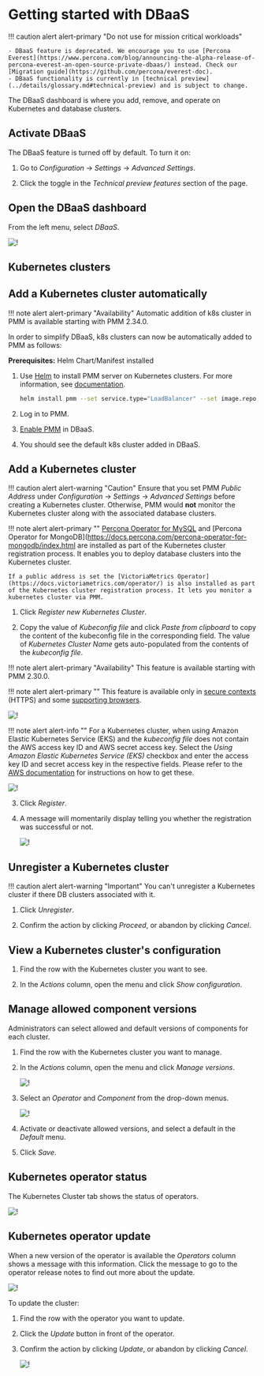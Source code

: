 # Getting started with DBaaS

!!! caution alert alert-primary "Do not use for mission critical workloads"
    
    - DBaaS feature is deprecated. We encourage you to use [Percona Everest](https://www.percona.com/blog/announcing-the-alpha-release-of-percona-everest-an-open-source-private-dbaas/) instead. Check our [Migration guide](https://github.com/percona/everest-doc). 
    - DBaaS functionality is currently in [technical preview](../details/glossary.md#technical-preview) and is subject to change.

The DBaaS dashboard is where you add, remove, and operate on Kubernetes and database clusters.

## Activate DBaaS

The DBaaS feature is turned off by default. To turn it on:

1. Go to <i class="uil uil-cog"></i> *Configuration* → <i class="uil uil-setting"></i> *Settings* → *Advanced Settings*.

2. Click the <i class="uil uil-toggle-off"></i> toggle in the *Technical preview features* section of the page.

## Open the DBaaS dashboard

From the left menu, select <i class="uil uil-database"></i> *DBaaS*.

![!](../_images/PMM_DBaaS_Kubernetes_Cluster_Panel.png)



## Kubernetes clusters

## Add a Kubernetes cluster automatically

!!! note alert alert-primary "Availability"
    Automatic addition of k8s cluster in PMM is available starting with PMM 2.34.0.

In order to simplify DBaaS, k8s clusters can now be automatically added to PMM as follows:

**Prerequisites:** Helm Chart/Manifest installed

1. Use [Helm](https://github.com/helm/helm) to install PMM server on Kubernetes clusters. For more information, see [documentation](../setting-up/server/helm.md).
    ```sh
    helm install pmm --set service.type="LoadBalancer" --set image.repository=percona/pmm-server --set image.tag=2.34.0 --set secret.pmm_password=admin percona/pmm
    ```

2. Log in to PMM.

3. [Enable PMM](get-started.md#activate-dbaas) in DBaaS.

4. You should see the default k8s cluster added in DBaaS.



## Add a Kubernetes cluster

!!! caution alert alert-warning "Caution"
    Ensure that you set PMM *Public Address* under <i class="uil uil-cog"></i> *Configuration* → <i class="uil uil-setting"></i> *Settings* → *Advanced Settings* before creating a Kubernetes cluster. Otherwise, PMM would **not** monitor the Kubernetes cluster along with the associated database clusters.


!!! note alert alert-primary ""
    [Percona Operator for MySQL](https://docs.percona.com/percona-operator-for-mysql/pxc/index.html) and [Percona Operator for MongoDB](https://docs.percona.com/percona-operator-for-mongodb/index.html are installed as part of the Kubernetes cluster registration process. It enables you to deploy database clusters into the Kubernetes cluster.

    If a public address is set the [VictoriaMetrics Operator](https://docs.victoriametrics.com/operator/) is also installed as part of the Kubernetes cluster registration process. It lets you monitor a kubernetes cluster via PMM.

1. Click *Register new Kubernetes Cluster*.

2. Copy the value of *Kubeconfig file* and click *Paste from clipboard* to copy the content of the kubeconfig file in the corresponding field. The value of *Kubernetes Cluster Name* gets auto-populated from the contents of the *kubeconfig file*.

!!! note alert alert-primary "Availability"
    This feature is available starting with PMM 2.30.0.

!!! note alert alert-primary ""
    This feature is available only in [secure contexts](https://developer.mozilla.org/en-US/docs/Web/Security/Secure_Contexts) (HTTPS) and some [supporting browsers](https://developer.mozilla.org/en-US/docs/Web/API/Clipboard#browser_compatibility).


![!](../_images/PMM_DBaaS_Kubernetes_Cluster_Details.png)


!!! note alert alert-info ""
    For a Kubernetes cluster, when using Amazon Elastic Kubernetes Service (EKS) and the *kubeconfig file* does not contain the AWS
    access key ID and AWS secret access key. Select the *Using Amazon Elastic Kubernetes Service (EKS)*
    checkbox and enter the access key ID and secret access key in the respective fields.
    Please refer to the [AWS documentation](https://docs.aws.amazon.com/) for instructions on how to get these.



![!](../_images/PMM_DBaaS_Kubernetes_Cluster_EKS.png)

3. Click *Register*.

4. A message will momentarily display telling you whether the registration was successful or not.

    ![!](../_images/PMM_DBaaS_Kubernetes_Cluster_Added.png)

## Unregister a Kubernetes cluster

!!! caution alert alert-warning "Important"
    You can't unregister a Kubernetes cluster if there DB clusters associated with it.

1. Click *Unregister*.

2. Confirm the action by clicking *Proceed*, or abandon by clicking *Cancel*.

## View a Kubernetes cluster's configuration

1. Find the row with the Kubernetes cluster you want to see.

2. In the *Actions* column, open the <i class="uil uil-ellipsis-v"></i> menu and click *Show configuration*.

## Manage allowed component versions

Administrators can select allowed and default versions of components for each cluster.

1. Find the row with the Kubernetes cluster you want to manage.

2. In the *Actions* column, open the <i class="uil uil-ellipsis-v"></i> menu and click *Manage versions*.

    ![!](../_images/PMM_DBaaS_Kubernetes_Manage_Versions.png)

3. Select an *Operator* and *Component* from the drop-down menus.

    ![!](../_images/PMM_DBaaS_Kubernetes_Manage_Components_Versions.png)

4. Activate or deactivate allowed versions, and select a default in the *Default* menu.

5. Click *Save*.

## Kubernetes operator status

The Kubernetes Cluster tab shows the status of operators.

![!](../_images/PMM_DBaaS_Kubernetes_Cluster_Operator_Status.png)


## Kubernetes operator update

When a new version of the operator is available the *Operators* column shows a message with this information. Click the message to go to the operator release notes to find out more about the update.

![!](../_images/PMM_DBaaS_Kubernetes_Cluster_Operator_Update.png)

To update the cluster:

1. Find the row with the operator you want to update.

2. Click the *Update* button in front of the operator.

3. Confirm the action by clicking *Update*, or abandon by clicking *Cancel*.

    ![!](../_images/PMM_DBaaS_Kubernetes_Cluster_Operator_Update_Confirmation.png)

